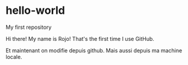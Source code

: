 # hello-world
My first repository

Hi there!
My name is Rojo!
That's the first time I use GitHub.

Et maintenant on modifie depuis github.
Mais aussi depuis ma machine locale.
